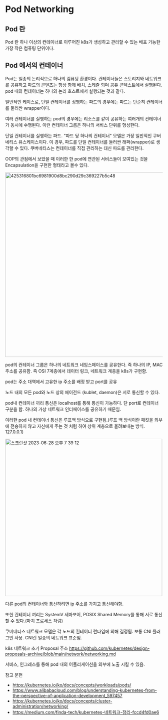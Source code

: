 # Pod Networking


## Pod 란

Pod 란 하나 이상의 컨테이너로 이루어진 k8s가 생성하고 관리할 수 있는 배포 가능한 가장 작은 컴퓨팅 단위이다.

## Pod 에서의 컨테이너
Pod는 일종의 논리적으로 하나의 컴퓨팅 환경이다. 컨테이너들은 스토리지와 네트워크를 공유하고 파드의 콘텐츠는 항상 함께 배치, 스케쥴 되며 공유 콘텍스트에서 실행된다. pod 내의 컨테이너는 하나의 논리 호스트에서 실행되는 것과 같다.

일반적인 케이스로, 단일 컨테이너를 싱행하는 파드의 경우에는 파드는 단순히 컨테이너를 둘러싼 wrapper이다.

여러 컨테이너를 실행하는 pod의 경우에는 리소스를 같이 공유하는 여러개의 컨테이너가 동시에 수행된다. 이런 컨테이너 그룹은 하나의 서비스 단위를 형성한다.

단일 컨테이너를 실행하는 파드. "파드 당 하나의 컨테이너" 모델은 가장 일반적인 쿠버네티스 유스케이스이다. 이 경우, 파드를 단일 컨테이너를 둘러싼 래퍼(wrapper)로 생각할 수 있다. 쿠버네티스는 컨테이너를 직접 관리하는 대신 파드를 관리한다.

OOP의 관점에서 보았을 때 이러한 한 pod에 연관된 서비스들이 모여있는 것을 Encapsulation을 구현한 형태라고 볼수 있다.

<img width="589" alt="425316801bc6981900d8bc290d29c369227b5c48" src="https://github.com/namsick96/GCP-k8s-study/assets/61309514/9870feb7-3564-4fa5-9df3-4e242228d36e">


pod의 컨테이너 그룹은 하나의 네트워크 네임스페이스를 공유한다. 즉 하나의 IP, MAC 주소를 공유함. 즉 OSI 7계층에서 데이터 링크, 네트워크 계층을 k8s가 구현함.

pod는 주소 대역에서 고유한 ip 주소를 배정 받고 port를 공유

노드 내의 모든 pod와 노드 상의 에이전드 (kublet, daemon)은 서로 통신할 수 있다.

pod내 컨테이너 끼리 통신은 localhost를 통해 통신이 가능하다. 단 port로 컨테이너 구분을 함. 하나의 가상 네트워크 인터페이스를 공유하기 때문임.

이러한 pod 내 컨테이너 통신은 루프백 방식으로 구현됨.(루프 백 방식이란 패킷을 외부에 전송하지 않고 자신에게 주는 것 처럼 하여 상위 계층으로 올려보내는 방식. 127.0.0.1)

<img width="502" alt="스크린샷 2023-06-28 오후 7 39 12" src="https://github.com/namsick96/GCP-k8s-study/assets/61309514/057b0268-e6e6-4d2b-9cd3-2952bd667319">


다른 pod의 컨테이너와 통신하려면 ip 주소를 가지고 통신해야함.

또한 컨테이너 끼리는 SystemV 세마포어, POSIX Shared Memory를 통해 서로 통신할 수 있다.(마치 프로세스 처럼)

쿠버네티스 네트워크 모델은 각 노드의 컨테이너 런타임에 의해 결정됨. 보통 CNI 플러그인 사용. CNI란 일종의 네트워크 표준임.

k8s 네트워크 초기 Proposal 주소
https://github.com/kubernetes/design-proposals-archive/blob/main/network/networking.md

서비스, 인그레스를 통해 pod 내의 어플리케이션을 외부에 노출 시킬 수 있음.

참고 문헌
- https://kubernetes.io/ko/docs/concepts/workloads/pods/
- https://www.alibabacloud.com/blog/understanding-kubernetes-from-the-perspective-of-application-development_597457
- https://kubernetes.io/ko/docs/concepts/cluster-administration/networking/
- https://medium.com/finda-tech/kubernetes-네트워크-정리-fccd4fd0ae6